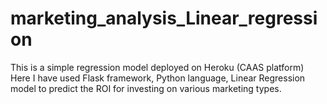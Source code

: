 # marketing_analysis_Linear_regression
This is a simple regression model deployed on Heroku (CAAS platform)
Here I have used Flask framework, Python language, Linear Regression model to predict the ROI for investing on various marketing types.
